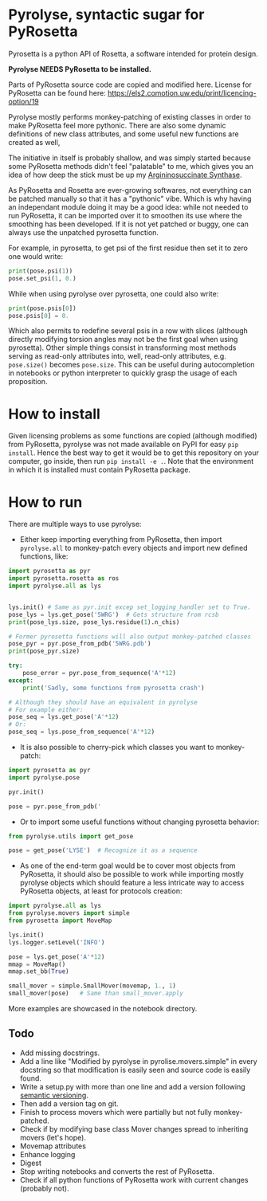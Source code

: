 # Pyrolyse, syntactic sugar for PyRosetta

Pyrosetta is a python API of Rosetta, a software intended for protein
design.

**Pyrolyse NEEDS PyRosetta to be installed.**

Parts of PyRosetta source code are copied and modified here.
License for PyRosetta can be found here:
<https://els2.comotion.uw.edu/print/licencing-option/19>

Pyrolyse mostly performs monkey-patching of existing classes in order to make
PyRosetta feel more pythonic. There are also some dynamic definitions of new
class attributes, and some useful new functions are created as well, 

The initiative in itself is probably shallow, and was simply started because
some PyRosetta methods didn't feel "palatable" to me, which gives you an idea of
how deep the stick must be up my [Argininosuccinate Synthase][1].

As PyRosetta and Rosetta are ever-growing softwares, not everything can be
patched manually so that it has a "pythonic" vibe.
Which is why having an independant module doing it may be a good idea:
while not needed to run PyRosetta, it can be imported over it to smoothen
its use where the smoothing has been developed. If it is not yet patched
or buggy, one can always use the unpatched pyrosetta function.

For example, in pyrosetta, to get psi of the first residue then set it to zero
one would write:
```python
print(pose.psi(1))
pose.set_psi(1, 0.)
```

While when using pyrolyse over pyrosetta, one could also write:
```python
print(pose.psis[0])
pose.psis[0] = 0.
```

Which also permits to redefine several psis in a row with slices (although directly
modifying torsion angles may not be the first goal when using pyrosetta).
Other simple things consist in transforming most methods serving as read-only
attributes into, well, read-only attributes, e.g. `pose.size()` becomes
`pose.size`. This can be useful during autocompletion in notebooks or python
interpreter to quickly grasp the usage of each proposition.

[1]:https://www.uniprot.org/uniprot/P00966

# How to install

Given licensing problems as some functions are copied (although
modified) from PyRosetta, pyrolyse was not made available on PyPI for
easy `pip install`. Hence the best way to get it would be to get this
repository on your computer, go inside, then run `pip install -e .`.
Note that the environment in which it is installed must contain PyRosetta
package.

# How to run

There are multiple ways to use pyrolyse:
 - Either keep importing everything from PyRosetta, then import `pyrolyse.all`
   to monkey-patch every objects and import new defined functions, like:

```Python
import pyrosetta as pyr
import pyrosetta.rosetta as ros
import pyrolyse.all as lys


lys.init() # Same as pyr.init excep set_logging_handler set to True.
pose_lys = lys.get_pose('5WRG')  # Gets structure from rcsb
print(pose_lys.size, pose_lys.residue(1).n_chis) 

# Former pyrosetta functions will also output monkey-patched classes
pose_pyr = pyr.pose_from_pdb('5WRG.pdb')
print(pose_pyr.size)

try:
    pose_error = pyr.pose_from_sequence('A'*12)
except:
    print('Sadly, some functions from pyrosetta crash')

# Although they should have an equivalent in pyrolyse
# For example either:
pose_seq = lys.get_pose('A'*12)
# Or:
pose_seq = lys.pose_from_sequence('A'*12)
```

 - It is also possible to cherry-pick which classes you want to monkey-patch:

```Python
import pyrosetta as pyr
import pyrolyse.pose

pyr.init()

pose = pyr.pose_from_pdb('
```

  - Or to import some useful functions without changing pyrosetta behavior:

```python
from pyrolyse.utils import get_pose

pose = get_pose('LYSE')  # Recognize it as a sequence
```

 - As one of the end-term goal would be to cover most objects from PyRosetta,
   it should also be possible to work while importing mostly pyrolyse objects
   which should feature a less intricate way to access PyRosetta objects, at
   least for protocols creation:

```python
import pyrolyse.all as lys
from pyrolyse.movers import simple
from pyrosetta import MoveMap

lys.init()
lys.logger.setLevel('INFO')

pose = lys.get_pose('A'*12)
mmap = MoveMap()
mmap.set_bb(True)

small_mover = simple.SmallMover(movemap, 1., 1)
small_mover(pose)   # Same than small_mover.apply
```

More examples are showcased in the notebook directory. 

## Todo

- Add missing docstrings.
- Add a line like "Modified by pyrolyse in pyrolise.movers.simple" in every docstring so that modification is easily seen and source code is easily found.
- Write a setup.py with more than one line and add a version following [semantic versioning](https://semver.org/).
- Then add a version tag on git.
- Finish to process movers which were partially but not fully monkey-patched.
- Check if by modifying base class Mover changes spread to inheriting movers (let's hope).
- Movemap attributes
- Enhance logging
- Digest
- Stop writing notebooks and converts the rest of PyRosetta.
- Check if all python functions of PyRosetta work with current changes (probably not).
